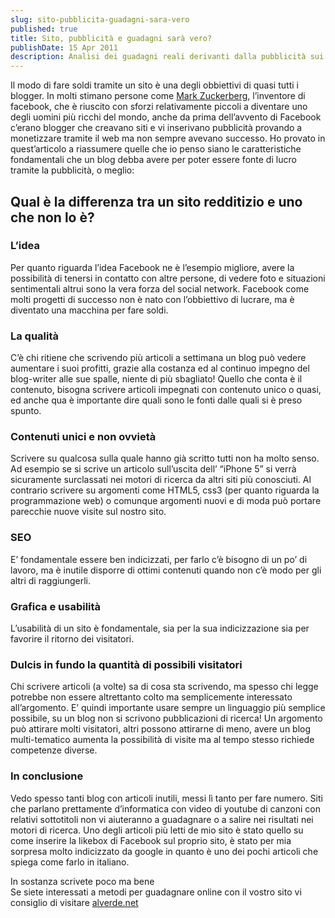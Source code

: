 ```yaml
---
slug: sito-pubblicita-guadagni-sara-vero
published: true
title: Sito, pubblicità e guadagni sarà vero?
publishDate: 15 Apr 2011
description: Analisi dei guadagni reali derivanti dalla pubblicità sui siti web.
---
```


Il modo di fare soldi tramite un sito è una degli obbiettivi di quasi tutti i blogger. In molti stimano persone come [Mark Zuckerberg](http://it.wikipedia.org/wiki/Mark_Zuckerberg), l’inventore di facebook, che è riuscito con sforzi relativamente piccoli a diventare uno degli uomini più ricchi del mondo, anche da prima dell’avvento di Facebook c’erano blogger che creavano siti e vi inserivano pubblicità provando a monetizzare tramite il web ma non sempre avevano successo. Ho provato in quest’articolo a riassumere quelle che io penso siano le caratteristiche fondamentali che un blog debba avere per poter essere fonte di lucro tramite la pubblicità, o meglio:

## Qual è la differenza tra un sito redditizio e uno che non lo è?

### L’idea
Per quanto riguarda l’idea Facebook ne è l’esempio migliore, avere la possibilità di tenersi in contatto con altre persone, di vedere foto e situazioni sentimentali altrui sono la vera forza del social network. Facebook come molti progetti di successo non è nato con l’obbiettivo di lucrare, ma è diventato una macchina per fare soldi.

### La qualità
C’è chi ritiene che scrivendo più articoli a settimana un blog può vedere aumentare i suoi profitti, grazie alla costanza ed al continuo impegno del blog-writer alle sue spalle, niente di più sbagliato! Quello che conta è il contenuto, bisogna scrivere articoli impegnati con contenuto unico o quasi, ed anche qua è importante dire quali sono le fonti dalle quali si è preso spunto.

### Contenuti unici e non ovvietà
Scrivere su qualcosa sulla quale hanno già scritto tutti non ha molto senso. Ad esempio se si scrive un articolo sull’uscita dell’ “iPhone 5” si verrà sicuramente surclassati nei motori di ricerca da altri siti più conosciuti. Al contrario scrivere su argomenti come HTML5, css3 (per quanto riguarda la programmazione web) o comunque argomenti nuovi e di moda può portare parecchie nuove visite sul nostro sito.

### SEO
E’ fondamentale essere ben indicizzati, per farlo c’è bisogno di un po’ di lavoro, ma è inutile disporre di ottimi contenuti quando non c’è modo per gli altri di raggiungerli.

### Grafica e usabilità
L’usabilità di un sito è fondamentale, sia per la sua indicizzazione sia per favorire il ritorno dei visitatori.

### Dulcis in fundo la quantità di possibili visitatori
Chi scrivere articoli (a volte) sa di cosa sta scrivendo, ma spesso chi legge potrebbe non essere altrettanto colto ma semplicemente interessato all’argomento. E’ quindi importante usare sempre un linguaggio più semplice possibile, su un blog non si scrivono pubblicazioni di ricerca! Un argomento può attirare molti visitatori, altri possono attirarne di meno, avere un blog multi-tematico aumenta la possibilità di visite ma al tempo stesso richiede competenze diverse.

### In conclusione
Vedo spesso tanti blog con articoli inutili, messi lì tanto per fare numero. Siti che parlano prettamente d’informatica con video di youtube di canzoni con relativi sottotitoli non vi aiuteranno a guadagnare o a salire nei risultati nei motori di ricerca. Uno degli articoli più letti de mio sito è stato quello su come inserire la likebox di Facebook sul proprio sito, è stato per mia sorpresa molto indicizzato da google in quanto è uno dei pochi articoli che spiega come farlo in italiano.

In sostanza scrivete poco ma bene  
Se siete interessati a metodi per guadagnare online con il vostro sito vi consiglio di visitare [alverde.net](http://www.alverde.net)
